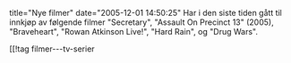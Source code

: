 title="Nye filmer"
date="2005-12-01 14:50:25"
Har i den siste tiden gått til innkjøp av følgende filmer "Secretary", "Assault On Precinct 13"  (2005), "Braveheart", "Rowan Atkinson Live!", "Hard Rain", og "Drug Wars".

[[!tag  filmer---tv-serier
